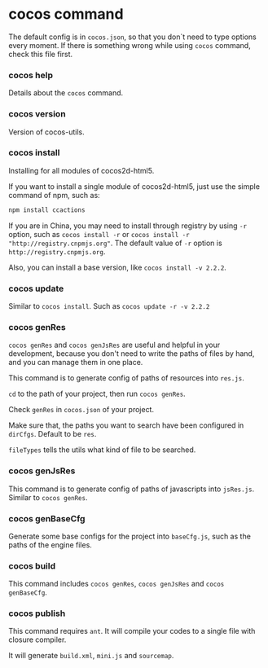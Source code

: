 cocos command
========
The default config is in `cocos.json`, so that you don\`t need to type options every moment.
If there is something wrong while using `cocos` command, check this file first.

### cocos help

Details about the `cocos` command.

### cocos version

Version of cocos-utils.

### cocos install

Installing for all modules of cocos2d-html5.

If you want to install a single module of cocos2d-html5, just use the simple command of npm, such as:

```bash
npm install ccactions
```

If you are in China, you may need to install through registry by using `-r` option, such as `cocos install -r` or `cocos install -r "http://registry.cnpmjs.org"`.
The default value of `-r` option is `http://registry.cnpmjs.org`.

Also, you can install a base version, like `cocos install -v 2.2.2`.

### cocos update

Similar to `cocos install`. Such as `cocos update -r -v 2.2.2`

### cocos genRes

`cocos genRes` and `cocos genJsRes` are useful and helpful in your development,
because you don't need to write the paths of files by hand, and you can manage them in one place.

This command is to generate config of paths of resources into `res.js`.

`cd` to the path of your project, then run `cocos genRes`.

Check `genRes` in `cocos.json` of your project.

Make sure that, the paths you want to search have been configured in `dirCfgs`. Default to be `res`.

`fileTypes` tells the utils what kind of file to be searched.


### cocos genJsRes

This command is to generate config of paths of javascripts into `jsRes.js`.
Similar to `cocos genRes`.

### cocos genBaseCfg

Generate some base configs for the project into `baseCfg.js`, such as the paths of the engine files.

### cocos build

This command includes `cocos genRes`, `cocos genJsRes` and `cocos genBaseCfg`.

### cocos publish

This command requires `ant`. It will compile your codes to a single file with closure compiler.

It will generate `build.xml`, `mini.js` and `sourcemap`.

